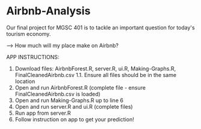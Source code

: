 # Airbnb-Analysis
Our final project for MGSC 401 is to tackle an important question for today's tourism economy. 

--> How much will my place make on Airbnb?

APP INSTRUCTIONS: 
  1. Download files: AirbnbForest.R, server.R, ui.R, Making-Graphs.R, FinalCleanedAirbnb.csv 
      1.1. Ensure all files should be in the same location
  2. Open and run AirbnbForest.R (complete file - ensure FinalCleanedAirbnb.csv is loaded)
  3. Open and run Making-Graphs.R up to line 6 
  4. Open and run server.R and ui.R (complete files)
  5. Run app from server.R 
  6. Follow instruction on app to get your prediction! 
